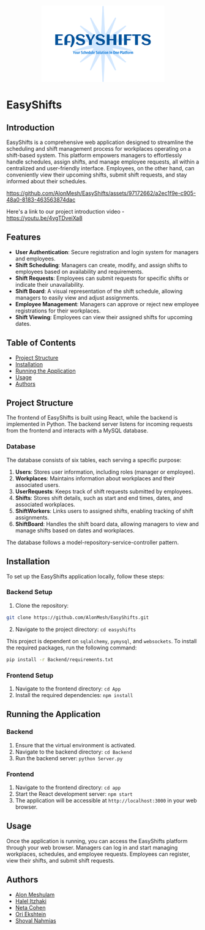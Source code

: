 <div style="text-align: center;">
  <img alt="easyshifts-logo.png" height="200" src="app/public/easyshifts-logo.png"/>
</div>

# EasyShifts

## Introduction

EasyShifts is a comprehensive web application designed to streamline the scheduling and shift management process for workplaces operating on a shift-based system. This platform empowers managers to effortlessly handle schedules, assign shifts, and manage employee requests, all within a centralized and user-friendly interface. Employees, on the other hand, can conveniently view their upcoming shifts, submit shift requests, and stay informed about their schedules.

https://github.com/AlonMesh/EasyShifts/assets/97172662/a2ec1f9e-c905-48a0-8183-463563874dac

Here's a link to our project introduction video - 
https://youtu.be/4vgTDveiXa8

## Features

- **User Authentication**: Secure registration and login system for managers and employees.
- **Shift Scheduling**: Managers can create, modify, and assign shifts to employees based on availability and requirements.
- **Shift Requests**: Employees can submit requests for specific shifts or indicate their unavailability.
- **Shift Board**: A visual representation of the shift schedule, allowing managers to easily view and adjust assignments.
- **Employee Management**: Managers can approve or reject new employee registrations for their workplaces.
- **Shift Viewing**: Employees can view their assigned shifts for upcoming dates.

## Table of Contents
* [Project Structure](#project-structure)
* [Installation](#installation)
* [Running the Application](#running-the-application)
* [Usage](#usage)
* [Authors](#authors)


## Project Structure

The frontend of EasyShifts is built using React, while the backend is implemented in Python. The backend server listens for incoming requests from the frontend and interacts with a MySQL database.

### Database

The database consists of six tables, each serving a specific purpose:

1. **Users**: Stores user information, including roles (manager or employee).
2. **Workplaces**: Maintains information about workplaces and their associated users.
3. **UserRequests**: Keeps track of shift requests submitted by employees.
4. **Shifts**: Stores shift details, such as start and end times, dates, and associated workplaces.
5. **ShiftWorkers**: Links users to assigned shifts, enabling tracking of shift assignments.
6. **ShiftBoard**: Handles the shift board data, allowing managers to view and manage shifts based on dates and workplaces.

The database follows a model-repository-service-controller pattern.

## Installation

To set up the EasyShifts application locally, follow these steps:

### Backend Setup

1. Clone the repository: 
```bash
git clone https://github.com/AlonMesh/EasyShifts.git
```
2. Navigate to the project directory: `cd easyshifts`

This project is dependent on `sqlalchemy`, `pymysql`, and `websockets`. To install the required packages, run the following command:

```bash
pip install -r Backend/requirements.txt
```

### Frontend Setup

1. Navigate to the frontend directory: `cd App`
2. Install the required dependencies: `npm install`


## Running the Application

### Backend

1. Ensure that the virtual environment is activated.
2. Navigate to the backend directory: `cd Backend`
3. Run the backend server: `python Server.py`

### Frontend

1. Navigate to the frontend directory: `cd app`
2. Start the React development server: `npm start`
3. The application will be accessible at `http://localhost:3000` in your web browser.

## Usage

Once the application is running, you can access the EasyShifts platform through your web browser. Managers can log in and start managing workplaces, schedules, and employee requests. Employees can register, view their shifts, and submit shift requests.


## Authors
* [Alon Meshulam](https://github.com/AlonMesh)
* [Halel Itzhaki](https://github.com/halelitzhaki)
* [Neta Cohen](https://github.com/NetaCohen4)
* [Ori Ekshtein](https://github.com/ori-eksh)
* [Shoval Nahmias](https://github.com/Shovshi)
